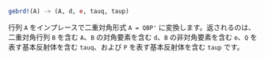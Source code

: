 ```julia
gebrd!(A) -> (A, d, e, tauq, taup)
```

行列 `A` をインプレースで二重対角形式 `A = QBP'` に変換します。返されるのは、二重対角行列 `B` を含む `A`、`B` の対角要素を含む `d`、`B` の非対角要素を含む `e`、`Q` を表す基本反射体を含む `tauq`、および `P` を表す基本反射体を含む `taup` です。
